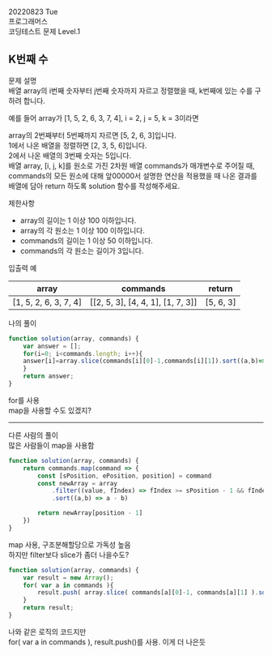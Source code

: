 20220823 Tue   
프로그래머스  
코딩테스트 문제 Level.1  

K번째 수
---
문제 설명  
배열 array의 i번째 숫자부터 j번째 숫자까지 자르고 정렬했을 때, k번째에 있는 수를 구하려 합니다.  

예를 들어 array가 [1, 5, 2, 6, 3, 7, 4], i = 2, j = 5, k = 3이라면  

array의 2번째부터 5번째까지 자르면 [5, 2, 6, 3]입니다.  
1에서 나온 배열을 정렬하면 [2, 3, 5, 6]입니다.  
2에서 나온 배열의 3번째 숫자는 5입니다.  
배열 array, [i, j, k]를 원소로 가진 2차원 배열 commands가 매개변수로 주어질 때,   
commands의 모든 원소에 대해 앞00000서 설명한 연산을 적용했을 때 나온 결과를 배열에 담아 return 하도록 solution 함수를 작성해주세요.

제한사항  
- array의 길이는 1 이상 100 이하입니다.  
- array의 각 원소는 1 이상 100 이하입니다.  
- commands의 길이는 1 이상 50 이하입니다.  
- commands의 각 원소는 길이가 3입니다.  

입출력 예

array	| commands	| return
--|--|--
[1, 5, 2, 6, 3, 7, 4] |	[[2, 5, 3], [4, 4, 1], [1, 7, 3]] |	[5, 6, 3]

나의 풀이
```jsx
function solution(array, commands) {
    var answer = [];
    for(i=0; i<commands.length; i++){
    answer[i]=array.slice(commands[i][0]-1,commands[i][1]).sort((a,b)=>a-b)[commands[i][2]-1]
    }
    return answer;
}
```
for를 사용  
map을 사용할 수도 있겠지?


***
다른 사람의 풀이  
많은 사람들이 map을 사용함
```jsx
function solution(array, commands) {
    return commands.map(command => {
        const [sPosition, ePosition, position] = command
        const newArray = array
            .filter((value, fIndex) => fIndex >= sPosition - 1 && fIndex <= ePosition - 1)
            .sort((a,b) => a - b)    

        return newArray[position - 1]
    })
}
```
map 사용, 구조분해할당으로 가독성 높음  
하지만 filter보다 slice가 좀더 나을수도?

```jsx
function solution(array, commands) {
    var result = new Array();
    for( var a in commands ){
        result.push( array.slice( commands[a][0]-1, commands[a][1] ).sort((x, y) => x - y)[commands[a][2] -1] );
    }
    return result;
}
```
나와 같은 로직의 코드지만  
for( var a in commands ), result.push()를 사용. 이게 더 나은듯



